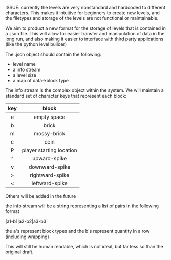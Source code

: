 ISSUE: currently the levels are very nonstandard and hardcoded to different characters. This makes it intuitive for beginners to create new levels, and the filetypes and storage of the levels are not functional or maintainable.

We aim to product a new format for the storage of levels that is contained in a .json file.
This will allow for easier transfer and manipulation of data in the long run, and also making it easier to interface with third party applications (like the python level builder)

The .json object should contain the following:

- level name
- a info stream
- a level size
- a map of data->block type

The info stream is the complex object within the system.
We will maintain a standard set of character keys that represent each block:

| key |          block           |
| :-: | :----------------------: |
|  e  |       empty space        |
|  b  |          brick           |
|  m  |       mossy-brick        |
|  c  |           coin           |
|  P  | player starting location |
|  ^  |       upward-spike       |
|  v  |      downward-spike      |
|  >  |     rightward-spike      |
|  <  |      leftward-spike      |
Others will be added in the future

the info stream will be a string representing a list of pairs in the following format

|a1-b1|a2-b2|a3-b3|

the a's represent block types and the b's represent quantity in a row (including wrapping)

This will still be human readable, which is not ideal, but far less so than the original draft.